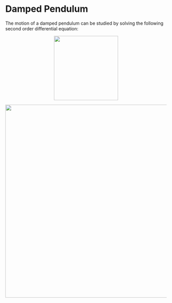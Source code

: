 # Damped Pendulum
The motion of a damped pendulum can be studied by solving the following second order differential equation:

<p align="center">
<img src="https://render.githubusercontent.com/render/math?math=\frac{d\dot{\theta}}{dt}+{k}\frac{d\theta}{dt}+\frac{g}{l}sin\theta=0" width="200" height="200">
</p>

<p align="center">
<img src="https://user-images.githubusercontent.com/53666707/112855420-0efbed80-90af-11eb-89c4-3224b01fc2b6.gif" width="550" height="600"/>
</p>
